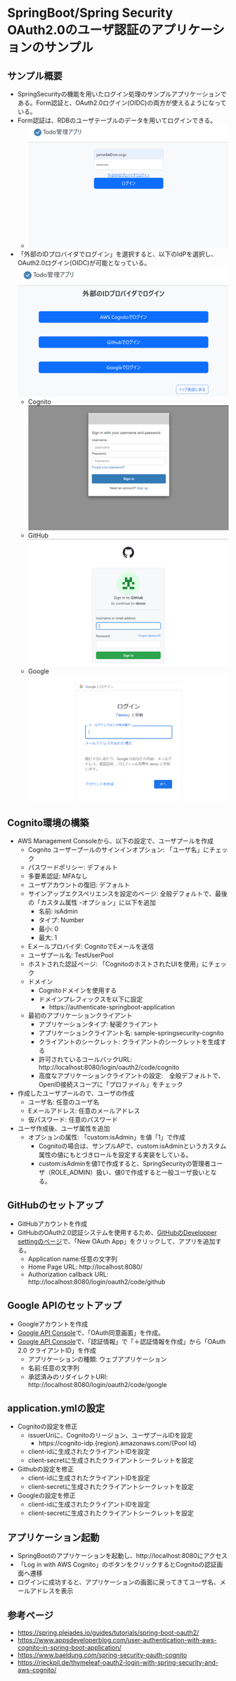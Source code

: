# SpringBoot/Spring Security OAuth2.0のユーザ認証のアプリケーションのサンプル

## サンプル概要
* SpringSecurityの機能を用いたログイン処理のサンプルアプリケーションである。Form認証と、OAuth2.0ログイン(OIDC)の両方が使えるようになっている。
* Form認証は、RDBのユーザテーブルのデータを用いてログインできる。
    * ![Form認証](img/form-login.png)
* 「外部のIDプロバイダでログイン」を選択すると、以下のIdPを選択し、OAuth2.0ログイン(OIDC)が可能となっている。
![OAuthログイン](img/oauth-login.png)
    * Cognito
        ![Cognito](img/cognito-login.png)
    * GitHub
        ![GitHub](img/github-login.png)
    * Google
        ![Google](img/google-login.png)

## Cognito環境の構築
* AWS Management Consoleから、以下の設定で、ユーザプールを作成
    * Cognito ユーザープールのサインインオプション: 「ユーザ名」にチェック
    * パスワードポリシー: デフォルト
    * 多要素認証: MFAなし
    * ユーザアカウントの復旧: デフォルト
    * サインアップエクスペリエンスを設定のページ: 全般デフォルトで、最後の「カスタム属性 -オプション」に以下を追加
        * 名前: isAdmin
        * タイプ: Number
        * 最小: 0
        * 最大: 1
    * Eメールプロバイダ: CognitoでEメールを送信
    * ユーザプール名: TestUserPool
    * ホストされた認証ページ: 「CognitoのホストされたUIを使用」にチェック
    * ドメイン
        * Cognitoドメインを使用する
        * ドメインプレフィックスを以下に設定
            * https://authenticate-springboot-application
    * 最初のアプリケーションクライアント
        * アプリケーションタイプ: 秘密クライアント
        * アプリケーションクライアント名: sample-springsecurity-cognito
        * クライアントのシークレット: クライアントのシークレットを生成する
        * 許可されているコールバックURL: http://localhost:8080/login/oauth2/code/cognito
        * 高度なアプリケーションクライアントの設定:　全般デフォルトで、OpenID接続スコープに「プロファイル」をチェック
* 作成したユーザプールので、ユーザの作成
    * ユーザ名: 任意のユーザ名 
    * Eメールアドレス: 任意のメールアドレス 
    * 仮パスワード: 任意のパスワード   
* ユーザ作成後、ユーザ属性を追加
    * オプションの属性: 「custom:isAdmin」を値「1」で作成
        * Cognitoの場合は、サンプルAPで、custom:isAdminというカスタム属性の値にもとづきロールを設定する実装をしている。
        * custom:isAdminを値1で作成すると、SpringSecurityの管理者ユーザ（ROLE_ADMIN）扱い、値0で作成すると一般ユーザ扱いとなる。


## GitHubのセットアップ
* GitHubアカウントを作成
* GitHubのOAuth2.0認証システムを使用するため、[GitHubのDevelopper settingのページ](https://github.com/settings/developers)で、「New OAuth App」をクリックして、アプリを追加する。    
    * Application name:任意の文字列
    * Home Page URL: http://localhost:8080/
    * Authorization callback URL: http://localhost:8080/login/oauth2/code/github

## Google APIのセットアップ
* Googleアカウントを作成
* [Google API Console](https://console.developers.google.com/)で、「OAuth同意画面」を作成。
* [Google API Console](https://console.developers.google.com/)で、「認証情報」で「＋認証情報を作成」から「OAuth 2.0 クライアントID」を作成
    * アプリケーションの種類: ウェブアプリケーション
    * 名前:任意の文字列
    * 承認済みのリダイレクトURI: http://localhost:8080/login/oauth2/code/google

    
## application.ymlの設定
* Cognitoの設定を修正
    * issuerUriに、Cognitoのリージョン、ユーザプールIDを設定
        * https://cognito-idp.{region}.amazonaws.com/{Pool Id}
    * client-idに生成されたクライアントIDを設定
    * client-secretに生成されたクライアントシークレットを設定
* Githubの設定を修正
    * client-idに生成されたクライアントIDを設定
    * client-secretに生成されたクライアントシークレットを設定
* Googleの設定を修正
    * client-idに生成されたクライアントIDを設定
    * client-secretに生成されたクライアントシークレットを設定
## アプリケーション起動
* SpringBootのアプリケーションを起動し、http://localhost:8080にアクセス
* 「Log in with AWS Cognito」のボタンをクリックするとCognitoの認証画面へ遷移
* ログインに成功すると、アプリケーションの画面に戻ってきてユーザ名、メールアドレスを表示

## 参考ページ
* https://spring.pleiades.io/guides/tutorials/spring-boot-oauth2/
* https://www.appsdeveloperblog.com/user-authentication-with-aws-cognito-in-spring-boot-application/
* https://www.baeldung.com/spring-security-oauth-cognito
* https://rieckpil.de/thymeleaf-oauth2-login-with-spring-security-and-aws-cognito/    


    